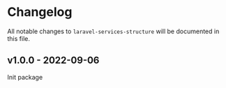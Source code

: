 # Changelog

All notable changes to `laravel-services-structure` will be documented in this file.

## v1.0.0 - 2022-09-06

Init package
